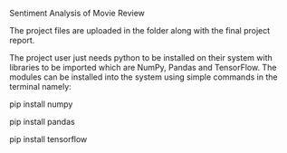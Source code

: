 Sentiment Analysis of Movie Review

The project files are uploaded in the folder along with the final project report. 

The project user just needs python to be installed on their system with libraries to be imported which are NumPy, Pandas and TensorFlow. The modules can be installed into the system using simple commands in the terminal namely:

pip install numpy

pip install pandas

pip install tensorflow



